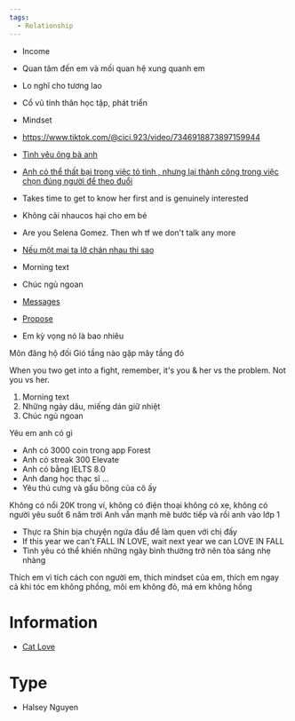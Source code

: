```yaml
---
tags:
  - Relationship
---
```

- Income
- Quan tâm đến em và mối quan hệ xung quanh em
- Lo nghĩ cho tương lao
- Cổ vũ tinh thân học tập, phát triển
- Mindset

- https://www.tiktok.com/@cici.923/video/7346918873897159944
- [Tình yêu ông bà anh](https://www.tiktok.com/@nemnuongholic/photo/7349831477812677896)
- [Anh có thể thất bại trong việc tỏ tình , nhưng lại thành công trong việc chọn đúng người để theo đuổi](https://www.tiktok.com/@hangel301/video/7210647037103131930)
- Takes time to get to know her first and is genuinely interested
- Không cãi nhaucos hại cho em bé
- Are you Selena Gomez. Then wh tf we don't talk any more
- [Nếu một mai ta lỡ chán nhau thi sao](https://www.tiktok.com/@taoj0307/photo/7320635357442084098)
- Morning text
- Chúc ngủ ngoan
- [Messages](https://www.tiktok.com/@2ricuties/photo/7220051312883289370)
- [Propose](https://www.tiktok.com/@boongsdung/video/7400705079692496161)
- Em kỳ vọng nó là bao nhiêu


Môn đăng hộ đối
Gió tầng nào gặp mây tầng đó

When you two get into a fight, remember, it's you & her vs the problem. Not you vs her.

1. Morning text
2. Những ngày dâu, miếng dán giữ nhiệt
3. Chúc ngủ ngoan

Yêu em anh có gì
    
- Anh có 3000 coin trong app Forest
- Anh có streak 300 Elevate
- Anh có bằng IELTS 8.0
- Anh đang học thạc sĩ …
- Yêu thú cưng và gấu bông của cô ấy

Không có nổi 20K trong ví, không có điện thoại không có xe, không có người yêu suốt 6 năm trời
Anh vẫn mạnh mẽ bước tiếp và rồi anh vào lớp 1

- Thực ra Shin bịa chuyện ngứa đầu để làm quen với chị đấy
- If this year we can't FALL IN LOVE, wait next year we can LOVE IN FALL
- Tình yêu có thể khiến những ngày bình thường trở nên tỏa sáng nhẹ nhàng

Thích em vì tích cách con người em, thích mindset của em, thích em ngay cả khi tóc em không phồng, môi em không đỏ, má em không hồng

# Information

- [Cat Love](https://www.tiktok.com/@imasadboyyy/video/7060708769583484186)

# Type

- Halsey Nguyen